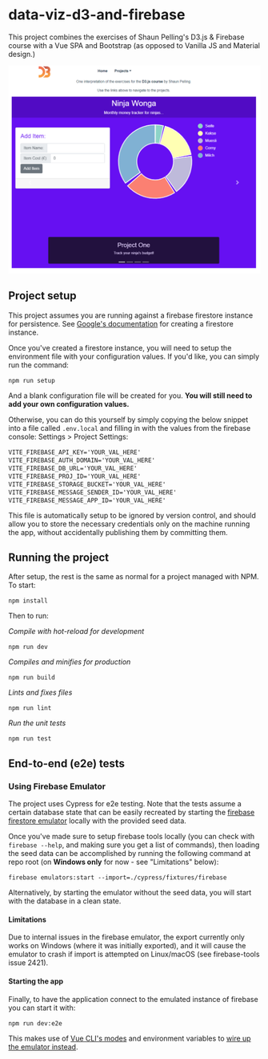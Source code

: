 # data-viz-d3-and-firebase

This project combines the exercises of Shaun Pelling's D3.js & Firebase course with a Vue SPA and Bootstrap (as opposed to Vanilla JS and Material design.)

![What the App looks like](./media/home-preview.png)

## Project setup

This project assumes you are running against a firebase firestore instance for persistence. See [Google's documentation](https://cloud.google.com/firestore/docs/quickstart-servers) for creating a firestore instance.

Once you've created a firestore instance, you will need to setup the environment file with your configuration values. If you'd like, you can simply run the command:

```
npm run setup
```

And a blank configuration file will be created for you. **You will still need to add your own configuration values.**

Otherwise, you can do this yourself by simply copying the below snippet into a file called `.env.local` and filling in with the values from the firebase console: Settings > Project Settings:

```
VITE_FIREBASE_API_KEY='YOUR_VAL_HERE'
VITE_FIREBASE_AUTH_DOMAIN='YOUR_VAL_HERE'
VITE_FIREBASE_DB_URL='YOUR_VAL_HERE'
VITE_FIREBASE_PROJ_ID='YOUR_VAL_HERE'
VITE_FIREBASE_STORAGE_BUCKET='YOUR_VAL_HERE'
VITE_FIREBASE_MESSAGE_SENDER_ID='YOUR_VAL_HERE'
VITE_FIREBASE_MESSAGE_APP_ID='YOUR_VAL_HERE'
```

This file is automatically setup to be ignored by version control, and should allow you to store the necessary credentials only on the machine running the app, without accidentally publishing them by committing them.

## Running the project

After setup, the rest is the same as normal for a project managed with NPM. To start:

```
npm install
```

Then to run:

_Compile with hot-reload for development_

```
npm run dev
```

_Compiles and minifies for production_

```
npm run build
```

_Lints and fixes files_

```
npm run lint
```

_Run the unit tests_

```
npm run test
```

## End-to-end (e2e) tests

### Using Firebase Emulator

The project uses Cypress for e2e testing. Note that the tests assume a certain database state that can be easily recreated by starting the [firebase firestore emulator](https://firebase.google.com/docs/emulator-suite) locally with the provided seed data.

Once you've made sure to setup firebase tools locally (you can check with `firebase --help`, and making sure you get a list of commands), then loading the seed data can be accomplished by running the following command at repo root (on **Windows only** for now - see "Limitations" below):

```
firebase emulators:start --import=./cypress/fixtures/firebase
```

Alternatively, by starting the emulator without the seed data, you will start with the database in a clean state.

#### Limitations

Due to internal issues in the firebase emulator, the export currently only works on Windows (where it was initially exported), and it will cause the emulator to crash if import is attempted on Linux/macOS (see firebase-tools issue 2421).

#### Starting the app

Finally, to have the application connect to the emulated instance of firebase you can start it with:

```
npm run dev:e2e
```

This makes use of [Vue CLI's modes](https://cli.vuejs.org/guide/mode-and-env.html) and environment variables to [wire up the emulator instead](./src/firestore/index.js#14).
